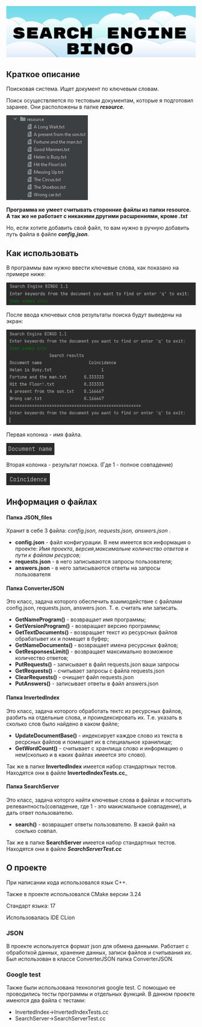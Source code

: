 ![Заставка](https://github.com/IlyaGer21401/search_engine/blob/main/Photo%20for%20README/Cover.png)

## Краткое описание
 Поисковая система. Ищет документ по ключевым словам.
 
 Поиск осуществляется по тестовым документам, которые я подготовил заранее. Они расположены в папке ***resource***.

 ![Фото папки ресурс](https://github.com/IlyaGer21401/search_engine/blob/main/Photo%20for%20README/resource.png)

 **Программа не умеет считывать сторонние файлы из папки resource. А так же не работает с никакими другими расшрениями, кроме ***.txt*****

 Но, если хотите добавить свой файл, то вам нужно в ручную добавить путь файла в файле ***config.json***.



 ## Как использовать

 В программы вам нужно ввести ключевые слова, как показано на примере ниже:

 ![Фото первого ввода](https://github.com/IlyaGer21401/search_engine/blob/main/Photo%20for%20README/input%20text.png)

 После ввода ключевых слов результаты поиска будут выведены на экран:

 ![Фото результата](https://github.com/IlyaGer21401/search_engine/blob/main/Photo%20for%20README/Results.png)

 Первая колонка - имя файла.

 ![Фото рузльтата](https://github.com/IlyaGer21401/search_engine/blob/main/Photo%20for%20README/Text1.png)

 Вторая колонка - результат поиска. (Где 1 - полное совпадение)

 ![Фото рузльтата](https://github.com/IlyaGer21401/search_engine/blob/main/Photo%20for%20README/Text2.png)
 
## Информация о файлах

#### Папка __JSON_files__ 
Хранит в себе 3 файла: *config.json, requests.json, answers.json* .

   - __config.json__ - файл конфигурации. В нем имеется вся информация о проекте: *Имя проекта*, *версия*,*максимальне количество ответов* и *пути к файлам ресурсов*;
   - __requests.json__ - в него записываются запросы пользователя;
   - __answers.json__ - в него записываются ответы на запросы пользователя
   
   #### Папка __ConverterJSON__  
Это класс, задача которого обеспечить взаимодействие с файлами config.json, requests.json, answers.json. T. e. считать или записать. 
    
   -  __GetNameProgram()__ - возвращает имя программы;
   -  __GetVersionProgram()__ - возвращает версию программы;
   -  __GetTextDocuments()__ - возвращает текст из ресурсных файлов обрабатывет их и помещет в буфер;
   -  __GetNameDocuments()__ - возвращает имена ресурсных файлов;
   -  __GetResponsesLimit()__ - возвращает максимально возможное количество ответов;
   -  __PutRequests()__ - записывает в файл requests.json ваши запросы    
   -  __GetRequests()__ - считывает запросы с файла requests.json
   -  __ClearRequests()__ - очищает файл requests.json
   -  __PutAnswers()__ - записывает ответы в файл answers.json

#### Папка __InvertedIndex__
Это класс, задача которого обработать тектс из ресурсных файлов, разбить на отдельные слова, и проиндексировать их. Т.е. указать в сколько слов было найдено в каком файле;
   - __UpdateDocumentBase()__ - индексирует каждое слово из текста в ресрсных файлов и помещает их в специальное хранилище;
   - __GetWordCount()__ - считывает с хранлища слово и информацию о нем(сколько и в каких файлах имеется это слово).
    
Так же в папке __InvertedIndex__ имеется набор стандартных тестов. Находятся они в файле __InvertedIndexTests.сс___

#### Папка __SearchServer__ 
Это класс, задача которго найти ключевые слова в файлах и посчитать релевантность(совпадение, где 1 - это макисмальное совпадение), и дать ответ пользователю.
   -  __search()__ - возвращает ответы пользователю. В какой файл на соклько совпал.

Так же в папке __SearchServer__ имеется набор стандартных тестов. Находятся они в файле ___SearchServerTest.сс___
  
## О проекте

При написании кода использовался язык С++.

Также в проекте использовался CMake версии 3.24

Стандарт языка: 17

Использовалась IDE CLion

### JSON
   
   В проекте используется формат json для обмена данными. Работает с обработкой данных, хранение данных, записи файлов и считывания их. Был использован в классе ConverterJSON папка ConverterJSON.

### Google test
   
   Также были использована технология google test. С помощью ее проводились тесты программы и отдельных функций. В данном проекте имеются два файла с тестами:
   
   - InvertedIndex->InvertedIndexTests.cc
   - SearchServer->SearchServerTest.cc

